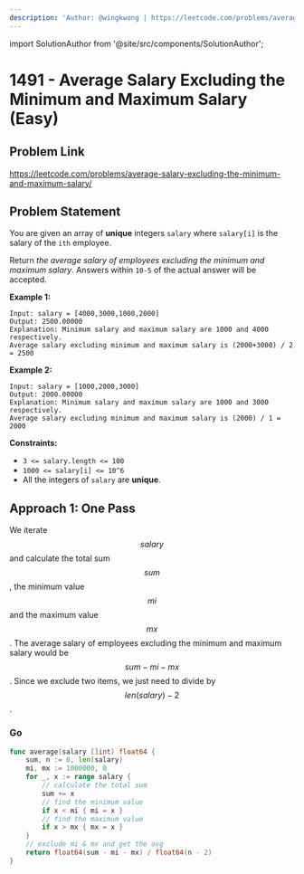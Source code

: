 ```yaml
---
description: 'Author: @wingkwong | https://leetcode.com/problems/average-salary-excluding-the-minimum-and-maximum-salary/'
---
```


import SolutionAuthor from '@site/src/components/SolutionAuthor';

# 1491 - Average Salary Excluding the Minimum and Maximum Salary (Easy)

## Problem Link

https://leetcode.com/problems/average-salary-excluding-the-minimum-and-maximum-salary/

## Problem Statement

You are given an array of **unique** integers `salary` where `salary[i]` is the salary of the `ith` employee.

Return _the average salary of employees excluding the minimum and maximum salary_. Answers within `10-5` of the actual answer will be accepted.

**Example 1:**

```
Input: salary = [4000,3000,1000,2000]
Output: 2500.00000
Explanation: Minimum salary and maximum salary are 1000 and 4000 respectively.
Average salary excluding minimum and maximum salary is (2000+3000) / 2 = 2500
```

**Example 2:**

```
Input: salary = [1000,2000,3000]
Output: 2000.00000
Explanation: Minimum salary and maximum salary are 1000 and 3000 respectively.
Average salary excluding minimum and maximum salary is (2000) / 1 = 2000
```

**Constraints:**

* `3 <= salary.length <= 100`
* `1000 <= salary[i] <= 10^6`
* All the integers of `salary` are **unique**.

## Approach 1: One Pass

We iterate $$salary$$ and calculate the total sum $$sum$$, the minimum value $$mi$$ and the maximum value $$mx$$. The average salary of employees excluding the minimum and maximum salary would be $$sum - mi - mx$$. Since we exclude two items, we just need to divide by $$len(salary) - 2$$.

### Go

<SolutionAuthor name="@wingkwong"/>

```go
func average(salary []int) float64 {
    sum, n := 0, len(salary)
    mi, mx := 1000000, 0
    for _, x := range salary {
        // calculate the total sum
        sum += x
        // find the minimum value
        if x < mi { mi = x }
        // find the maximum value
        if x > mx { mx = x }
    }
    // exclude mi & mx and get the avg 
    return float64(sum - mi - mx) / float64(n - 2)
}
```
